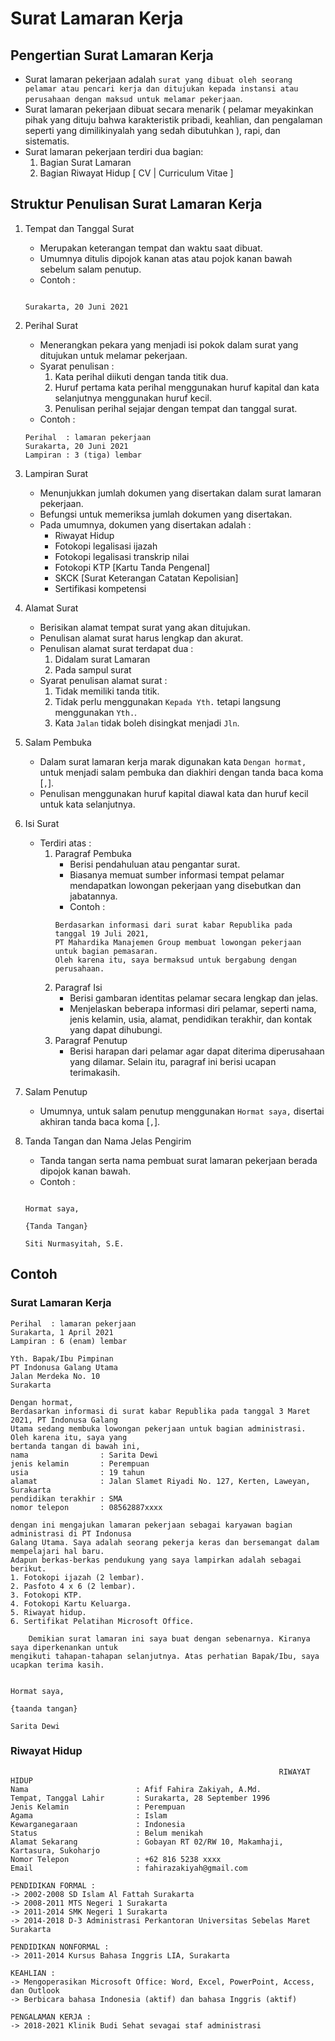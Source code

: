 # Surat Lamaran Kerja
## Pengertian Surat Lamaran Kerja
- Surat lamaran pekerjaan adalah `surat yang dibuat oleh seorang pelamar atau pencari kerja dan ditujukan kepada instansi atau perusahaan dengan maksud untuk melamar pekerjaan`.
- Surat lamaran pekerjaan dibuat secara menarik ( pelamar meyakinkan pihak yang dituju bahwa karakteristik pribadi, keahlian, dan pengalaman seperti yang dimilikinyalah yang sedah dibutuhkan ), rapi, dan sistematis.
- Surat lamaran pekerjaan terdiri dua bagian:
    1. Bagian Surat Lamaran 
    2. Bagian Riwayat Hidup [ CV | Curriculum Vitae ]

## Struktur Penulisan Surat Lamaran Kerja
1. Tempat dan Tanggal Surat
    - Merupakan keterangan tempat dan waktu saat dibuat.
    - Umumnya ditulis dipojok kanan atas atau pojok kanan bawah sebelum salam penutup.
    - Contoh :
    ```
                                                                                                    Surakarta, 20 Juni 2021
    ```
2. Perihal Surat
    - Menerangkan pekara yang menjadi isi pokok dalam surat yang ditujukan untuk melamar pekerjaan.
    - Syarat penulisan :
        1. Kata perihal diikuti dengan tanda titik dua.
        2. Huruf pertama kata perihal menggunakan huruf kapital dan kata selanjutnya menggunakan huruf kecil.
        3. Penulisan perihal sejajar dengan tempat dan tanggal surat.
    - Contoh :
    ```
    Perihal  : lamaran pekerjaan                                                                     Surakarta, 20 Juni 2021
    Lampiran : 3 (tiga) lembar
    ```
3. Lampiran Surat
    - Menunjukkan jumlah dokumen yang disertakan dalam surat lamaran pekerjaan.
    - Befungsi untuk memeriksa jumlah dokumen yang disertakan.
    - Pada umumnya, dokumen yang disertakan adalah :
        - Riwayat Hidup
        - Fotokopi legalisasi ijazah 
        - Fotokopi legalisasi transkrip nilai
        - Fotokopi KTP [Kartu Tanda Pengenal]
        - SKCK [Surat Keterangan Catatan Kepolisian]
        - Sertifikasi kompetensi
4. Alamat Surat
    - Berisikan alamat tempat surat yang akan ditujukan.
    - Penulisan alamat surat harus lengkap dan akurat. 
    - Penulisan alamat surat terdapat dua :
        1. Didalam surat Lamaran
        2. Pada sampul surat
    - Syarat penulisan alamat surat :
        1. Tidak memiliki tanda titik.
        2. Tidak perlu menggunakan `Kepada Yth.` tetapi langsung menggunakan `Yth.`.
        3. Kata `Jalan` tidak boleh disingkat  menjadi `Jln`.
5. Salam Pembuka
    - Dalam surat lamaran kerja marak digunakan kata `Dengan hormat,` untuk menjadi salam pembuka dan diakhiri dengan tanda baca koma [`,`].
    - Penulisan menggunakan huruf kapital diawal kata dan huruf kecil untuk kata selanjutnya.
6. Isi Surat
    - Terdiri atas :
        1. Paragraf Pembuka
            - Berisi pendahuluan atau pengantar surat.
            - Biasanya memuat sumber informasi tempat pelamar mendapatkan lowongan pekerjaan yang disebutkan dan jabatannya.
            - Contoh :
            ```
            Berdasarkan informasi dari surat kabar Republika pada tanggal 19 Juli 2021, 
            PT Mahardika Manajemen Group membuat lowongan pekerjaan untuk bagian pemasaran. 
            Oleh karena itu, saya bermaksud untuk bergabung dengan perusahaan.
            ```
        2. Paragraf Isi
            - Berisi gambaran identitas pelamar secara lengkap dan jelas.
            - Menjelaskan beberapa informasi diri pelamar, seperti nama, jenis kelamin, usia, alamat, pendidikan terakhir, dan kontak yang dapat dihubungi.
        3. Paragraf Penutup
            - Berisi harapan dari pelamar agar dapat diterima diperusahaan yang dilamar. Selain itu, paragraf ini berisi ucapan terimakasih.

7. Salam Penutup
    - Umumnya, untuk salam penutup menggunakan `Hormat saya,` disertai akhiran tanda baca koma [`,`]. 
8. Tanda Tangan dan Nama Jelas Pengirim
    - Tanda tangan serta nama pembuat surat lamaran pekerjaan berada dipojok kanan bawah.
    - Contoh :
    ```
                                                                                                        Hormat saya,
                                                                                                       {Tanda Tangan}
                                                                                                    Siti Nurmasyitah, S.E.
    ```

## Contoh 
### Surat Lamaran Kerja
```
Perihal  : lamaran pekerjaan                                                                        Surakarta, 1 April 2021 
Lampiran : 6 (enam) lembar

Yth. Bapak/Ibu Pimpinan
PT Indonusa Galang Utama
Jalan Merdeka No. 10
Surakarta

Dengan hormat,
Berdasarkan informasi di surat kabar Republika pada tanggal 3 Maret 2021, PT Indonusa Galang 
Utama sedang membuka lowongan pekerjaan untuk bagian administrasi. Oleh karena itu, saya yang 
bertanda tangan di bawah ini,
nama                : Sarita Dewi
jenis kelamin       : Perempuan
usia                : 19 tahun
alamat              : Jalan Slamet Riyadi No. 127, Kerten, Laweyan, Surakarta
pendidikan terakhir : SMA
nomor telepon       : 08562887xxxx

dengan ini mengajukan lamaran pekerjaan sebagai karyawan bagian administrasi di PT Indonusa 
Galang Utama. Saya adalah seorang pekerja keras dan bersemangat dalam mempelajari hal baru. 
Adapun berkas-berkas pendukung yang saya lampirkan adalah sebagai berikut.
1. Fotokopi ijazah (2 lembar).
2. Pasfoto 4 x 6 (2 lembar).
3. Fotokopi KTP.
4. Fotokopi Kartu Keluarga.
5. Riwayat hidup.
6. Sertifikat Pelatihan Microsoft Office.

    Demikian surat lamaran ini saya buat dengan sebenarnya. Kiranya saya diperkenankan untuk 
mengikuti tahapan-tahapan selanjutnya. Atas perhatian Bapak/Ibu, saya ucapkan terima kasih.
                                                                                               
                                                                                                      Hormat saya,
                                                                                                    {taanda tangan}
                                                                                                      Sarita Dewi
```
### Riwayat Hidup
```
                                                            RIWAYAT HIDUP
Nama                        : Afif Fahira Zakiyah, A.Md.
Tempat, Tanggal Lahir       : Surakarta, 28 September 1996
Jenis Kelamin               : Perempuan
Agama                       : Islam
Kewarganegaraan             : Indonesia
Status                      : Belum menikah
Alamat Sekarang             : Gobayan RT 02/RW 10, Makamhaji, Kartasura, Sukoharjo
Nomor Telepon               : +62 816 5238 xxxx
Email                       : fahirazakiyah@gmail.com

PENDIDIKAN FORMAL :
-> 2002-2008 SD Islam Al Fattah Surakarta
-> 2008-2011 MTS Negeri 1 Surakarta
-> 2011-2014 SMK Negeri 1 Surakarta
-> 2014-2018 D-3 Administrasi Perkantoran Universitas Sebelas Maret Surakarta

PENDIDIKAN NONFORMAL :
-> 2011-2014 Kursus Bahasa Inggris LIA, Surakarta

KEAHLIAN :
-> Mengoperasikan Microsoft Office: Word, Excel, PowerPoint, Access, dan Outlook
-> Berbicara bahasa Indonesia (aktif) dan bahasa Inggris (aktif)

PENGALAMAN KERJA :
-> 2018-2021 Klinik Budi Sehat sevagai staf administrasi
```
